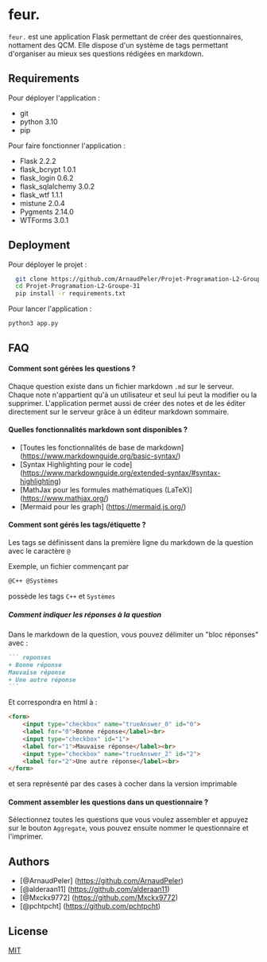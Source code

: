 
# feur.

`feur.` est une application Flask permettant de créer des questionnaires, nottament des QCM.
Elle dispose d'un système de tags permettant d'organiser au mieux ses questions rédigées en markdown.
## Requirements

Pour déployer l'application :
+ git
+ python 3.10
+ pip

Pour faire fonctionner l'application :
+ Flask 2.2.2
+ flask_bcrypt 1.0.1
+ flask_login 0.6.2
+ flask_sqlalchemy 3.0.2
+ flask_wtf 1.1.1
+ mistune 2.0.4
+ Pygments 2.14.0
+ WTForms 3.0.1
## Deployment

Pour déployer le projet :

```bash
  git clone https://github.com/ArnaudPeler/Projet-Programation-L2-Groupe-31.git
  cd Projet-Programation-L2-Groupe-31
  pip install -r requirements.txt
```

Pour lancer l'application :
```bash
python3 app.py
```
## FAQ

#### Comment sont gérées les questions ?

Chaque question existe dans un fichier markdown `.md` sur le serveur.
Chaque note n'appartient qu'à un utilisateur et seul lui peut la modifier ou la supprimer.
L'application permet aussi de créer des notes et de les éditer directement sur le serveur grâce à un éditeur markdown sommaire.


#### Quelles fonctionnalités markdown sont disponibles ?

+ [Toutes les fonctionnalités de base de markdown] (https://www.markdownguide.org/basic-syntax/)
+ [Syntax Highlighting pour le code] (https://www.markdownguide.org/extended-syntax/#syntax-highlighting)
+ [MathJax pour les formules mathématiques (LaTeX)] (https://www.mathjax.org/)
+ [Mermaid pour les graph] (https://mermaid.js.org/)

#### Comment sont gérés les tags/étiquette ?
Les tags se définissent dans la première ligne du markdown de la question avec le caractère `@`

Exemple, un fichier commençant par
```markdown
@C++ @Systèmes
```
possède les tags `C++` et `Systèmes`

##### Comment indiquer les réponses à la question
Dans le markdown de la question, vous pouvez délimiter un "bloc réponses" avec :
````markdown
``` reponses
+ Bonne réponse
Mauvaise réponse
+ Une autre réponse
``` 
````
Et correspondra en html à :
```html
<form>
    <input type="checkbox" name="trueAnswer_0" id="0">
    <label for="0">Bonne réponse</label><br>
    <input type="checkbox" id="1">
    <label for="1">Mauvaise réponse</label><br>
    <input type="checkbox" name="trueAnswer_2" id="2">
    <label for="2">Une autre réponse</label><br>
</form>
```
et sera représenté par des cases à cocher dans la version imprimable

#### Comment assembler les questions dans un questionnaire ?
Sélectionnez toutes les questions que vous voulez assembler et appuyez sur le bouton `Aggregate`, vous pouvez ensuite nommer le questionnaire et l'imprimer.
## Authors

- [@ArnaudPeler] (https://github.com/ArnaudPeler)
- [@alderaan11] (https://github.com/alderaan11)
- [@Mxckx9772] (https://github.com/Mxckx9772)
- [@pchtpcht] (https://github.com/pchtpcht)

## License

[MIT](https://choosealicense.com/licenses/mit/)

